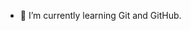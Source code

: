 
- 🌱 I’m currently learning Git and GitHub.


<!---
jcpenman/jcpenman is a ✨ special ✨ repository because its `README.md` (this file) appears on your GitHub profile.
You can click the Preview link to take a look at your changes.
--->
